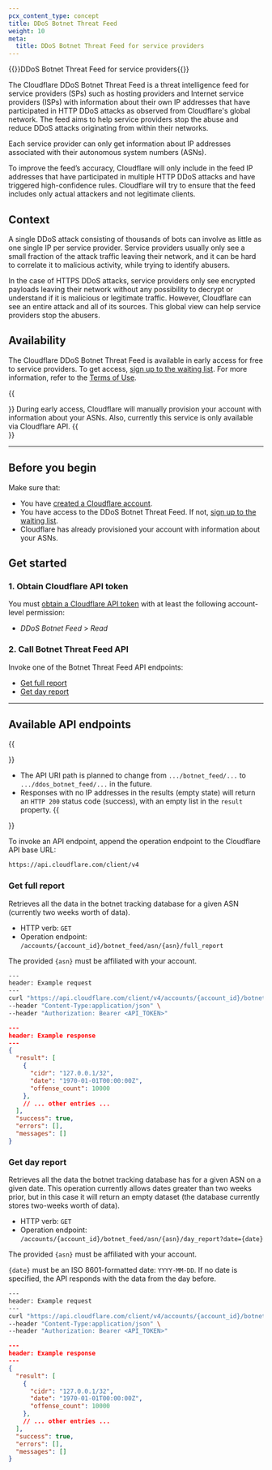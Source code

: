 ```yaml
---
pcx_content_type: concept
title: DDoS Botnet Threat Feed
weight: 10
meta:
  title: DDoS Botnet Threat Feed for service providers
---
```


{{<heading-pill style="early-access">}}DDoS Botnet Threat Feed for service providers{{</heading-pill>}}

The Cloudflare DDoS Botnet Threat Feed is a threat intelligence feed for service providers (SPs) such as hosting providers and Internet service providers (ISPs) with information about their own IP addresses that have participated in HTTP DDoS attacks as observed from Cloudflare's global network. The feed aims to help service providers stop the abuse and reduce DDoS attacks originating from within their networks.

Each service provider can only get information about IP addresses associated with their autonomous system numbers (ASNs).

To improve the feed’s accuracy, Cloudflare will only include in the feed IP addresses that have participated in multiple HTTP DDoS attacks and have triggered high-confidence rules. Cloudflare will try to ensure that the feed includes only actual attackers and not legitimate clients.

## Context

A single DDoS attack consisting of thousands of bots can involve as little as one single IP per service provider. Service providers usually only see a small fraction of the attack traffic leaving their network, and it can be hard to correlate it to malicious activity, while trying to identify abusers.

In the case of HTTPS DDoS attacks, service providers only see encrypted payloads leaving their network without any possibility to decrypt or understand if it is malicious or legitimate traffic. However, Cloudflare can see an entire attack and all of its sources. This global view can help service providers stop the abusers.

## Availability

The Cloudflare DDoS Botnet Threat Feed is available in early access for free to service providers. To get access, [sign up to the waiting list](https://www.cloudflare.com/lp/botnet-threat-feed/). For more information, refer to the [Terms of Use](https://www.cloudflare.com/en-gb/service-specific-terms-application-services/#ddos-botnet-threat-feed).

{{<Aside type="note">}}
During early access, Cloudflare will manually provision your account with information about your ASNs. Also, currently this service is only available via Cloudflare API.
{{</Aside>}}

---

## Before you begin

Make sure that:

- You have [created a Cloudflare account](/fundamentals/setup/account/).
- You have access to the DDoS Botnet Threat Feed. If not, [sign up to the waiting list](https://www.cloudflare.com/lp/botnet-threat-feed/).
- Cloudflare has already provisioned your account with information about your ASNs.


## Get started

### 1. Obtain Cloudflare API token

You must [obtain a Cloudflare API token](/fundamentals/api/get-started/create-token/) with at least the following account-level permission:
- _DDoS Botnet Feed_ > _Read_

### 2. Call Botnet Threat Feed API

Invoke one of the Botnet Threat Feed API endpoints:

- [Get full report](#get-full-report)
- [Get day report](#get-day-report)

---

## Available API endpoints

{{<Aside type="warning" header="Important notes">}}
- The API URI path is planned to change from `.../botnet_feed/...` to `.../ddos_botnet_feed/...` in the future.
- Responses with no IP addresses in the results (empty state) will return an `HTTP 200` status code (success), with an empty list in the `result` property.
{{</Aside>}}

To invoke an API endpoint, append the operation endpoint to the Cloudflare API base URL:

```txt
https://api.cloudflare.com/client/v4
```

### Get full report

Retrieves all the data in the botnet tracking database for a given ASN (currently two weeks worth of data).

- HTTP verb: `GET`
- Operation endpoint: `/accounts/{account_id}/botnet_feed/asn/{asn}/full_report`

The provided `{asn}` must be affiliated with your account.

```bash
---
header: Example request
---
curl "https://api.cloudflare.com/client/v4/accounts/{account_id}/botnet_feed/asn/{asn}/full_report" \
--header "Content-Type:application/json" \
--header "Authorization: Bearer <API_TOKEN>"
```

```json
---
header: Example response
---
{
  "result": [
    {
      "cidr": "127.0.0.1/32",
      "date": "1970-01-01T00:00:00Z",
      "offense_count": 10000
    },
    // ... other entries ...
  ],
  "success": true,
  "errors": [],
  "messages": []
}
```

### Get day report

Retrieves all the data the botnet tracking database has for a given ASN on a given date. This operation currently allows dates greater than two weeks prior, but in this case it will return an empty dataset (the database currently stores two-weeks worth of data).

- HTTP verb: `GET`
- Operation endpoint: `/accounts/{account_id}/botnet_feed/asn/{asn}/day_report?date={date}`

The provided `{asn}` must be affiliated with your account.

`{date}` must be an ISO 8601-formatted date: `YYYY-MM-DD`. If no date is specified, the API responds with the data from the day before.

```bash
---
header: Example request
---
curl "https://api.cloudflare.com/client/v4/accounts/{account_id}/botnet_feed/asn/{asn}/day_report?date=2024-05-05" \
--header "Content-Type:application/json" \
--header "Authorization: Bearer <API_TOKEN>"
```

```json
---
header: Example response
---
{
  "result": [
    {
      "cidr": "127.0.0.1/32",
      "date": "1970-01-01T00:00:00Z",
      "offense_count": 10000
    },
    // ... other entries ...
  ],
  "success": true,
  "errors": [],
  "messages": []
}
```

